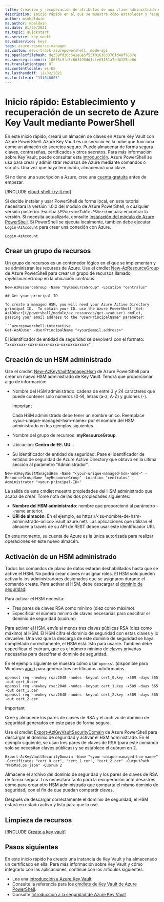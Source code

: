 ```yaml
---
title: Creación y recuperación de atributos de una clave administrada en Azure Key Vault mediante Azure PowerShell
description: Inicio rápido en el que se muestra cómo establecer y recuperar una clave de Azure Key Vault mediante Azure PowerShell
author: msmbaldwin
ms.author: mbaldwin
ms.date: 01/26/2021
ms.topic: quickstart
ms.service: key-vault
ms.subservice: keys
tags: azure-resource-manager
ms.custom: devx-track-azurepowershell, mode-api
ms.openlocfilehash: de359fd26c541e8e5f55f016363376fd48f7837e
ms.sourcegitcommit: 106f5c9fa5c6d3498dd1cfe63181a7ed4125ae6d
ms.translationtype: HT
ms.contentlocale: es-ES
ms.lasthandoff: 11/02/2021
ms.locfileid: "131040605"
---
```

# <a name="quickstart-set-and-retrieve-a-managed-key-from-azure-key-vault-using-powershell"></a>Inicio rápido: Establecimiento y recuperación de un secreto de Azure Key Vault mediante PowerShell

En este inicio rápido, creará un almacén de claves en Azure Key Vault con Azure PowerShell. Azure Key Vault es un servicio en la nube que funciona como un almacén de secretos seguro. Puede almacenar de forma segura claves, contraseñas, certificados y otros secretos. Para más información sobre Key Vault, puede consultar esta [introducción](../general/overview.md). Azure PowerShell se usa para crear y administrar recursos de Azure mediante comandos o scripts. Una vez que haya terminado, almacenará una clave.

Si no tiene una suscripción a Azure, cree una [cuenta gratuita](https://azure.microsoft.com/free/?WT.mc_id=A261C142F) antes de empezar.

[!INCLUDE [cloud-shell-try-it.md](../../../includes/cloud-shell-try-it.md)]

Si decide instalar y usar PowerShell de forma local, en este tutorial necesitará la versión 1.0.0 del módulo de Azure PowerShell, o cualquier versión posterior. Escriba `$PSVersionTable.PSVersion` para encontrar la versión. Si necesita actualizarla, consulte [Instalación del módulo de Azure PowerShell](/powershell/azure/install-az-ps). Si PowerShell se ejecuta localmente, también debe ejecutar `Login-AzAccount` para crear una conexión con Azure.

```azurepowershell-interactive
Login-AzAccount
```

## <a name="create-a-resource-group"></a>Crear un grupo de recursos

Un grupo de recursos es un contenedor lógico en el que se implementan y se administran los recursos de Azure. Use el cmdlet [New-AzResourceGroup](/powershell/module/az.resources/new-azresourcegroup) de Azure PowerShell para crear un grupo de recursos llamado *myResourceGroup* en la ubicación *centralus*. 

```azurepowershell-interactive
New-AzResourceGroup -Name "myResourceGroup" -Location "centralus"

## Get your principal ID

To create a managed HSM, you will need your Azure Active Directory principal ID.  To obtain your ID, use the Azure PowerShell [Get-AzADUser](/powershell/module/az.resources/get-azaduser) cmdlet, passing your email address to the "UserPrincipalName" parameter:

```azurepowershell-interactive
Get-AzADUser -UserPrincipalName "<your@email.address>"
```

El identificador de entidad de seguridad se devolverá con el formato: "xxxxxxxx-xxxx-xxxx-xxxx-xxxxxxxxxxxx".

## <a name="create-a-managed-hsm"></a>Creación de un HSM administrado

Use el cmdlet [New-AzKeyVaultManagedHsm](/powershell/module/az.keyvault/new-azkeyvaultmanagedhsm) de Azure PowerShell para crear un nuevo HSM administrado de Key Vault. Tendrá que proporcionar algo de información:

- Nombre del HSM administrado: cadena de entre 3 y 24 caracteres que puede contener solo números (0-9), letras (a-z, A-Z) y guiones (-).

  > [!Important]
  > Cada HSM administrado debe tener un nombre único. Reemplace \<your-unique-managed-hsm-name\> por el nombre del HSM administrado en los ejemplos siguientes.

- Nombre del grupo de recursos: **myResourceGroup**.
- Ubicación: **Centro de EE. UU.** .
- Su identificador de entidad de seguridad: Pase el identificador de entidad de seguridad de Azure Active Directory que obtuvo en la última sección al parámetro "Administrador". 

```azurepowershell-interactive
New-AzKeyVaultManagedHsm -Name "<your-unique-managed-hsm-name>" -ResourceGroupName "myResourceGroup" -Location "centralus" -Administrator "<your-principal-ID>"
```

La salida de este cmdlet muestra propiedades del HSM administrado que acaba de crear. Tome nota de las dos propiedades siguientes:

- **Nombre del HSM administrado**: nombre que proporcionó al parámetro --name anterior.
- **URI de almacén**: En el ejemplo, es https://&lt;su-nombre-de-hsm-administrado-único&gt;.vault.azure.net/. Las aplicaciones que utilizan el almacén a través de su API de REST deben usar este identificador URI.

En este momento, su cuenta de Azure es la única autorizada para realizar operaciones en este nuevo almacén.

## <a name="activate-your-managed-hsm"></a>Activación de un HSM administrado

Todos los comandos de plano de datos estarán deshabilitados hasta que se active el HSM. No podrá crear claves ni asignar roles. El HSM solo pueden activarlo los administradores designados que se asignaron durante el comando create. Para activar el HSM, debe descargar el [dominio de seguridad](security-domain.md).

Para activar el HSM necesita:
- Tres pares de claves RSA como mínimo (diez como máximo).
- Especificar el número mínimo de claves necesarias para descifrar el dominio de seguridad (cuórum)

Para activar el HSM, envíe al menos tres claves públicas RSA (diez como máximo) al HSM. El HSM cifra el dominio de seguridad con estas claves y lo devuelve. Una vez que la descarga de este dominio de seguridad se haya completado correctamente, el HSM está listo para usarse. También debe especificar el cuórum, que es el número mínimo de claves privadas necesarias para descifrar el dominio de seguridad.

En el ejemplo siguiente se muestra cómo usar `openssl` (disponible para Windows [aquí](https://slproweb.com/products/Win32OpenSSL.html)) para generar tres certificados autofirmados.

```console
openssl req -newkey rsa:2048 -nodes -keyout cert_0.key -x509 -days 365 -out cert_0.cer
openssl req -newkey rsa:2048 -nodes -keyout cert_1.key -x509 -days 365 -out cert_1.cer
openssl req -newkey rsa:2048 -nodes -keyout cert_2.key -x509 -days 365 -out cert_2.cer
```

> [!IMPORTANT]
> Cree y almacene los pares de claves de RSA y el archivo de dominio de seguridad generados en este paso de forma segura.

Use el cmdlet [Export-AzKeyVaultSecurityDomain](/powershell/module/az.keyvault/export-azkeyvaultsecuritydomain) de Azure PowerShell para descargar el dominio de seguridad y activar el HSM administrado. En el ejemplo siguiente, se usan tres pares de claves de RSA (para este comando solo se necesitan claves públicas) y se establece el cuórum en 2.

```azurepowershell-interactive
Export-AzKeyVaultSecurityDomain -Name "<your-unique-managed-hsm-name>" -Certificates "cert_0.cer", "cert_1.cer", "cert_2.cer" -OutputPath "MHSMsd.ps.json" -Quorum 2
```

Almacene el archivo del dominio de seguridad y los pares de claves de RSA de forma segura. Los necesitará tanto para la recuperación ante desastres como para crear otro HSM administrado que comparta el mismo dominio de seguridad, con el fin de que puedan compartir claves.

Después de descargar correctamente el dominio de seguridad, el HSM estará en estado activo y listo para que lo use.

## <a name="clean-up-resources"></a>Limpieza de recursos

[!INCLUDE [Create a key vault](../../../includes/key-vault-powershell-delete-resources.md)]

## <a name="next-steps"></a>Pasos siguientes

En este inicio rápido ha creado una instancia de Key Vault y ha almacenado un certificado en ella. Para más información sobre Key Vault y cómo integrarlo con las aplicaciones, continúe con los artículos siguientes.

- Lea una [introducción a Azure Key Vault](../general/overview.md).
- Consulte la referencia para los [cmdlets de Key Vault de Azure PowerShell](/powershell/module/az.keyvault/).
- Consulte [Introducción a la seguridad de Azure Key Vault](../general/security-features.md)

